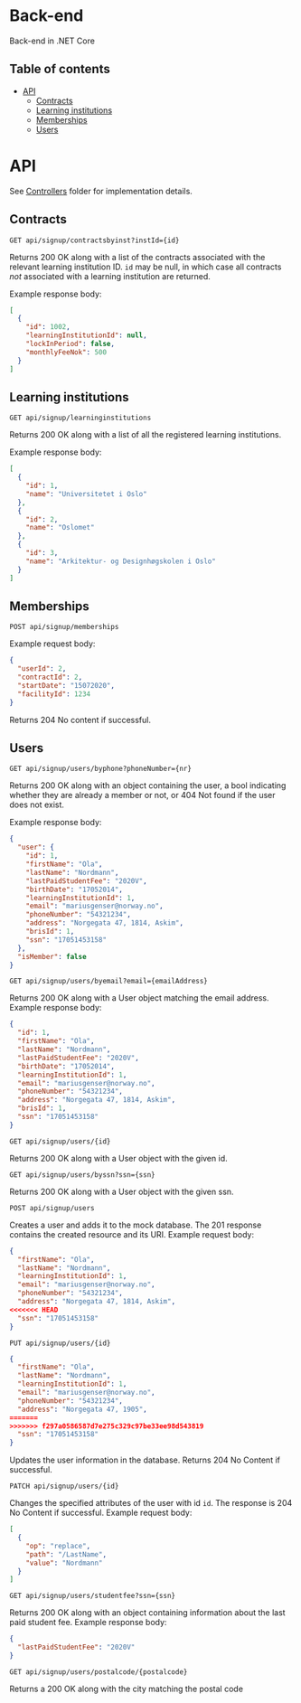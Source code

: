 # Back-end

Back-end in .NET Core

## Table of contents

- [API](#api)
  - [Contracts](#contracts)
  - [Learning institutions](#learning-institutions)
  - [Memberships](#memberships)
  - [Users](#users)

# API

See [Controllers](./Controllers) folder for implementation details.

## Contracts

```http
GET api/signup/contractsbyinst?instId={id}
```

Returns 200 OK along with a list of the contracts associated with the relevant learning institution ID. `id` may be null, in which case all contracts _not_ associated with a learning institution are returned.

Example response body:

```json
[
  {
    "id": 1002,
    "learningInstitutionId": null,
    "lockInPeriod": false,
    "monthlyFeeNok": 500
  }
]
```

## Learning institutions

```http
GET api/signup/learninginstitutions
```

Returns 200 OK along with a list of all the registered learning institutions.

Example response body:

```json
[
  {
    "id": 1,
    "name": "Universitetet i Oslo"
  },
  {
    "id": 2,
    "name": "Oslomet"
  },
  {
    "id": 3,
    "name": "Arkitektur- og Designhøgskolen i Oslo"
  }
]
```

## Memberships

```http
POST api/signup/memberships
```

Example request body:

```json
{
  "userId": 2,
  "contractId": 2,
  "startDate": "15072020",
  "facilityId": 1234
}
```

Returns 204 No content if successful.

## Users

```http
GET api/signup/users/byphone?phoneNumber={nr}
```

Returns 200 OK along with an object containing the user, a bool indicating whether they are already a member or not, or 404 Not found if the user does not exist.

Example response body:

```json
{
  "user": {
    "id": 1,
    "firstName": "Ola",
    "lastName": "Nordmann",
    "lastPaidStudentFee": "2020V",
    "birthDate": "17052014",
    "learningInstitutionId": 1,
    "email": "mariusgenser@norway.no",
    "phoneNumber": "54321234",
    "address": "Norgegata 47, 1814, Askim",
    "brisId": 1,
    "ssn": "17051453158"
  },
  "isMember": false
}
```

```http
GET api/signup/users/byemail?email={emailAddress}
```

Returns 200 OK along with a User object matching the email address. Example response body:

```json
{
  "id": 1,
  "firstName": "Ola",
  "lastName": "Nordmann",
  "lastPaidStudentFee": "2020V",
  "birthDate": "17052014",
  "learningInstitutionId": 1,
  "email": "mariusgenser@norway.no",
  "phoneNumber": "54321234",
  "address": "Norgegata 47, 1814, Askim",
  "brisId": 1,
  "ssn": "17051453158"
}
```

```http
GET api/signup/users/{id}
```

Returns 200 OK along with a User object with the given id.

```http
GET api/signup/users/byssn?ssn={ssn}
```

Returns 200 OK along with a User object with the given ssn.

```http
POST api/signup/users
```

Creates a user and adds it to the mock database. The 201 response contains the created resource and its URI.
Example request body:

```json
{
  "firstName": "Ola",
  "lastName": "Nordmann",
  "learningInstitutionId": 1,
  "email": "mariusgenser@norway.no",
  "phoneNumber": "54321234",
  "address": "Norgegata 47, 1814, Askim",
<<<<<<< HEAD
  "ssn": "17051453158"
}
```

```http
PUT api/signup/users/{id}
```

```json
{
  "firstName": "Ola",
  "lastName": "Nordmann",
  "learningInstitutionId": 1,
  "email": "mariusgenser@norway.no",
  "phoneNumber": "54321234",
  "address": "Norgegata 47, 1905",
=======
>>>>>>> f297a0586587d7e275c329c97be33ee98d543819
  "ssn": "17051453158"
}
```

Updates the user information in the database. Returns 204 No Content if successful.

```http
PATCH api/signup/users/{id}
```

Changes the specified attributes of the user with id `id`. The response is 204 No Content if successful.
Example request body:

```json
[
  {
    "op": "replace",
    "path": "/LastName",
    "value": "Nordmann"
  }
]
```

```http
GET api/signup/users/studentfee?ssn={ssn}
```

Returns 200 OK along with an object containing information about the last paid student fee. Example response body:

```json
{
  "lastPaidStudentFee": "2020V"
}
```

```http
GET api/signup/users/postalcode/{postalcode}
```

Returns a 200 OK along with the city matching the postal code

